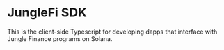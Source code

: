 # JungleFi SDK

This is the client-side Typescript for developing dapps that interface with Jungle Finance programs on Solana.
